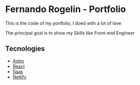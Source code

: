 # Fernando Rogelin - Portfolio

This is the code of my portfolio, I doed with a lot of love

The principal goal is to show my Skills like Front-end Engineer

## Tecnologies

- [Astro](https://astro.build/)
- [React](https://react.dev/)
- [Saas](https://sass-lang.com/)
- [Netlify](https://www.netlify.com/)
